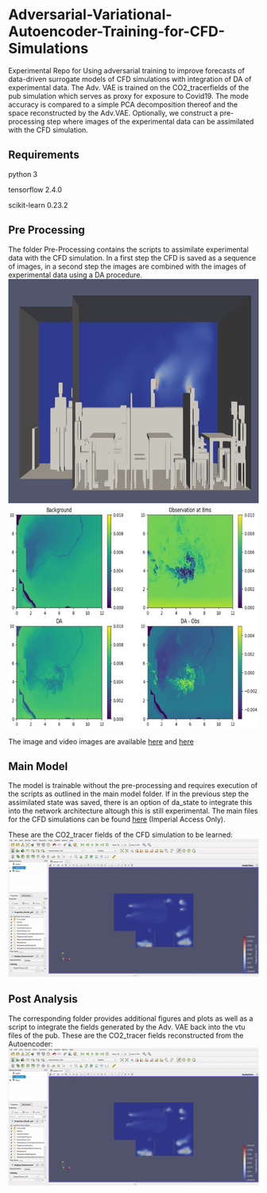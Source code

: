 # Adversarial-Variational-Autoencoder-Training-for-CFD-Simulations

Experimental Repo for Using adversarial training to improve forecasts of data-driven surrogate models of CFD simulations with integration of DA of experimental data.
The Adv. VAE is trained on the CO2_tracerfields of the pub simulation which serves as proxy for exposure to Covid19. The mode accuracy is compared to a simple PCA decomposition thereof and the space reconstructed by the Adv.VAE. Optionally, we construct a pre-processing step where images of the experimental data can be assimilated with the CFD simulation.  

## Requirements

python 3

tensorflow 2.4.0

scikit-learn 0.23.2


## Pre Processing
The folder Pre-Processing contains the scripts to assimilate experimental data with the CFD simulation. In a first step the CFD is saved as a sequence of images, in a second step the images are combined with the images of experimental data using a DA procedure.
<img src="https://github.com/PNadler-Imperial/Adversarial-Variational-Autoencoder-Training-for-CFD-Simulations/blob/main/model_main/pub_example.png" width="600" height="450">
<img src="https://github.com/PNadler-Imperial/Adversarial-Variational-Autoencoder-Training-for-CFD-Simulations/blob/main/preprocessing/da_example.png" width="600" height="450">

The image and video images are available [here](https://drive.google.com/drive/folders/1OuOmogGW1C1vilpJxz4-XemdEohSH6Kq?usp=sharing) and [here](https://drive.google.com/drive/folders/1bgbzkVpM_RbiXscbHrNfbW2ZO2_mDrgK?usp=sharing)

## Main Model
The model is trainable without the pre-processing and requires execution of the scripts as outlined in the main model folder. If in the previous step the assimilated state was saved, there is an option of da_state to integrate this into the network architecture altough this is still experimental.
The main files for the CFD simulations can be found [here](https://imperiallondon-my.sharepoint.com/:f:/g/personal/pn18_ic_ac_uk/Es2ro2y21TREpxGD52c-yQMBDWfbZtkGBJRazHEZ7b6PEg?e=IMBW1g) (Imperial Access Only).

These are the CO2_tracer fields of the CFD simulation to be learned:
![alt text](https://github.com/PNadler-Imperial/Adversarial-Variational-Autoencoder-Training-for-CFD-Simulations/blob/main/model_main/ground_gif.gif?raw=true)


## Post Analysis
The corresponding folder provides additional figures and plots as well as a script to integrate the fields generated by the Adv. VAE back into the vtu files of the pub.
These are the CO2_tracer fields reconstructed from the Autoencoder:
![alt text](https://github.com/PNadler-Imperial/Adversarial-Variational-Autoencoder-Training-for-CFD-Simulations/blob/main/model_main/vae_gif.gif?raw=true)
